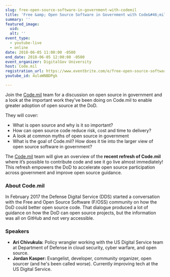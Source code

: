 ```yaml
---
slug: free-open-source-software-in-government-with-codemil
title: 'Free &amp; Open Source Software in Government with Code&#46;mil'
summary: ''
featured_image: 
  uid: 
  alt: ''
event_type: 
  - youtube-live
  - online
date: 2018-06-05 11:00:00 -0500
end_date: 2018-06-05 12:00:00 -0500
event_organizer: DigitalGov University
host: Code.mil
registration_url: https://www.eventbrite.com/e/free-open-source-software-in-government-with-codemil-registration-45814864493
youtube_id: 4ulaWNBDPgk

---
```



Join the [Code.mil](Code.mil) team for a discussion on open source in government and a look at the important work they've been doing on Code.mil to enable greater adoption of open source at the DoD.

They will cover:

- What is open source and why is it so important?
- How can open source code reduce risk, cost and time to delivery?
- A look at common myths of open source in government
- What is the goal of Code.mil? How does it tie into the larger view of open source software in government?

The [Code.mil](Code.mil) team will give an overview of the **recent refresh of Code.mil** where it’s possible to contribute code and see it go live almost immediately! This refresh empowers the DoD to accelerate open source participation across government and improve open source guidance.


### About Code.mil

In February 2017 the Defense Digital Service (DDS) started a conversation with the Free and Open Source Software (F/OSS) community on how the DoD could better open source code. That dialogue produced a lot of guidance on how the DoD can open source projects, but the information was all on GitHub and not very accessible.


### Speakers
- **Ari Chivukula:** Policy wrangler working with the US Digital Service team at Department of Defense in cloud security, cyber warfare, and open source.
- **Jordan Kasper:** Evangelist, developer, community organizer, open sourcer (and he's been called worse). Currently improving tech at the US Digital Service.
